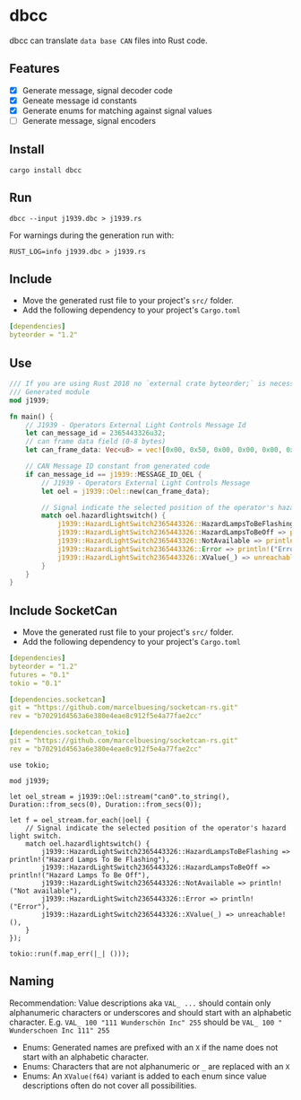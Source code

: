 # dbcc
dbcc can translate `data base CAN` files into Rust code.

## Features
- [x] Generate message, signal decoder code
- [x] Geneate message id constants
- [x] Generate enums for matching against signal values
- [ ] Generate message, signal encoders

## Install
```
cargo install dbcc
```

## Run
```
dbcc --input j1939.dbc > j1939.rs
```

For warnings during the generation run with:

```
RUST_LOG=info j1939.dbc > j1939.rs
```

## Include
- Move the generated rust file to your project's `src/` folder.
- Add the following dependency to your project's `Cargo.toml`
```YAML
[dependencies]
byteorder = "1.2"
```

## Use
```Rust
/// If you are using Rust 2018 no `external crate byteorder;` is necessary
/// Generated module
mod j1939;

fn main() {
    // J1939 - Operators External Light Controls Message Id
    let can_message_id = 2365443326u32;
    // can frame data field (0-8 bytes)
    let can_frame_data: Vec<u8> = vec![0x00, 0x50, 0x00, 0x00, 0x00, 0x00, 0x00, 0x00];

    // CAN Message ID constant from generated code
    if can_message_id == j1939::MESSAGE_ID_OEL {
        // J1939 - Operators External Light Controls Message
        let oel = j1939::Oel::new(can_frame_data);

        // Signal indicate the selected position of the operator's hazard light switch.
        match oel.hazardlightswitch() {
            j1939::HazardLightSwitch2365443326::HazardLampsToBeFlashing => println!("Hazard Lamps To Be Flashing"),
            j1939::HazardLightSwitch2365443326::HazardLampsToBeOff => println!("Hazard Lamps To Be Off"),
            j1939::HazardLightSwitch2365443326::NotAvailable => println!("Not available"),
            j1939::HazardLightSwitch2365443326::Error => println!("Error"),
            j1939::HazardLightSwitch2365443326::XValue(_) => unreachable!(),
        }
    }
}
```

## Include SocketCan
- Move the generated rust file to your project's `src/` folder.
- Add the following dependency to your project's `Cargo.toml`
```YAML
[dependencies]
byteorder = "1.2"
futures = "0.1"
tokio = "0.1"

[dependencies.socketcan]
git = "https://github.com/marcelbuesing/socketcan-rs.git"
rev = "b70291d4563a6e380e4eae8c912f5e4a77fae2cc"

[dependencies.socketcan_tokio]
git = "https://github.com/marcelbuesing/socketcan-rs.git"
rev = "b70291d4563a6e380e4eae8c912f5e4a77fae2cc"
```

```
use tokio;

mod j1939;

let oel_stream = j1939::Oel::stream("can0".to_string(), Duration::from_secs(0), Duration::from_secs(0));

let f = oel_stream.for_each(|oel| {
    // Signal indicate the selected position of the operator's hazard light switch.
    match oel.hazardlightswitch() {
        j1939::HazardLightSwitch2365443326::HazardLampsToBeFlashing => println!("Hazard Lamps To Be Flashing"),
        j1939::HazardLightSwitch2365443326::HazardLampsToBeOff => println!("Hazard Lamps To Be Off"),
        j1939::HazardLightSwitch2365443326::NotAvailable => println!("Not available"),
        j1939::HazardLightSwitch2365443326::Error => println!("Error"),
        j1939::HazardLightSwitch2365443326::XValue(_) => unreachable!(),
    }
});

tokio::run(f.map_err(|_| ()));
```

## Naming
Recommendation: Value descriptions aka `VAL_ ...` should contain only
alphanumeric characters or underscores and should start with an alphabetic character.
E.g. `VAL_ 100 "111 Wunderschön Inc" 255` should be `VAL_ 100 " Wunderschoen Inc 111" 255`

- Enums: Generated names are prefixed with an `X` if the name does not start with an alphabetic character.
- Enums: Characters that are not alphanumeric or `_` are replaced with an `X`
- Enums: An `XValue(f64)` variant is added to each enum since value descriptions often do not cover all possibilities.